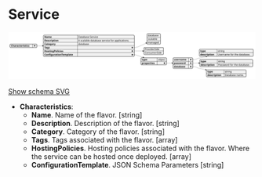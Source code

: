 # Service

![Example SVG](../../svg/models/examples/flavor-types/service.svg)

[Show schema SVG](../../svg/models/schemas/flavor-types/service.svg)

- **Characteristics**:
  - **Name**. Name of the flavor. [string]
  - **Description**. Description of the flavor. [string]
  - **Category**. Category of the flavor. [string]
  - **Tags**. Tags associated with the flavor. [array]
  - **HostingPolicies**. Hosting policies associated with the flavor. Where the service can be hosted once deployed. [array]
  - **ConfigurationTemplate**. JSON Schema Parameters [string]